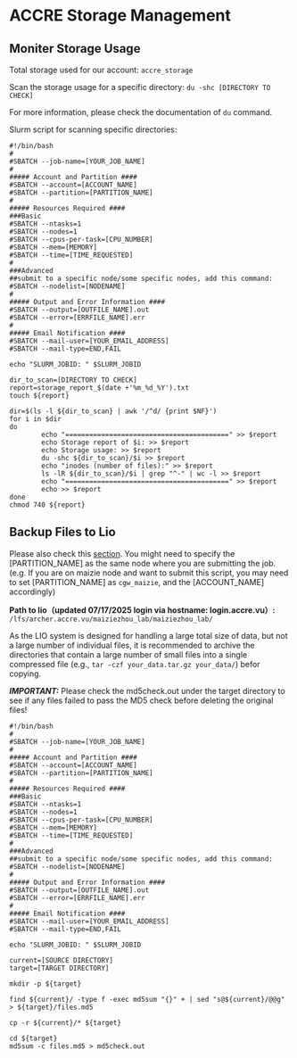 # ACCRE Storage Management


## Moniter Storage Usage
Total storage used for our account: `accre_storage`

Scan the storage usage for a specific directory: `du -shc [DIRECTORY TO CHECK]`

For more information, please check the documentation of `du` command.

Slurm script for scanning specific directories:
```
#!/bin/bash
#
#SBATCH --job-name=[YOUR_JOB_NAME]
#
##### Account and Partition ####
#SBATCH --account=[ACCOUNT_NAME]
#SBATCH --partition=[PARTITION_NAME]
#
##### Resources Required ####
###Basic
#SBATCH --ntasks=1
#SBATCH --nodes=1
#SBATCH --cpus-per-task=[CPU_NUMBER]
#SBATCH --mem=[MEMORY]
#SBATCH --time=[TIME_REQUESTED]
#
###Advanced
##submit to a specific node/some specific nodes, add this command: #SBATCH --nodelist=[NODENAME]
#
##### Output and Error Information ####
#SBATCH --output=[OUTFILE_NAME].out
#SBATCH --error=[ERRFILE_NAME].err
#
##### Email Notification ####
#SBATCH --mail-user=[YOUR_EMAIL_ADDRESS]
#SBATCH --mail-type=END,FAIL

echo "SLURM_JOBID: " $SLURM_JOBID

dir_to_scan=[DIRECTORY TO CHECK]
report=storage_report_$(date +'%m_%d_%Y').txt
touch ${report}

dir=$(ls -l ${dir_to_scan} | awk '/^d/ {print $NF}')
for i in $dir
do
        echo "=========================================" >> $report
        echo Storage report of $i: >> $report
        echo Storage usage: >> $report
        du -shc ${dir_to_scan}/$i >> $report
        echo "inodes (number of files):" >> $report
        ls -lR ${dir_to_scan}/$i | grep "^-" | wc -l >> $report
        echo "=========================================" >> $report
        echo >> $report
done
chmod 740 ${report}
```


## Backup Files to Lio
Please also check this [section](Slurm%20Usage.md#special-notes-for-lio-system). You might need to specify the \[PARTITION_NAME\] as the same node where you are submitting the job. (e.g. If you are on maizie node and want to submit this script, you may need to set \[PARTITION_NAME\] as `cgw_maizie`, and the \[ACCOUNT_NAME\] accordingly)

**Path to lio（updated 07/17/2025 login via hostname: login.accre.vu）:** `/lfs/archer.accre.vu/maiziezhou_lab/maiziezhou_lab/`

As the LIO system is designed for handling a large total size of data, but not a large number of individual files, it is recommended to archive the directories that contain a large number of small files into a single compressed file (e.g., `tar -czf your_data.tar.gz your_data/`) befor copying.

***IMPORTANT:*** Please check the md5check.out under the target directory to see if any files failed to pass the MD5 check before deleting the original files!

```
#!/bin/bash
#
#SBATCH --job-name=[YOUR_JOB_NAME]
#
##### Account and Partition ####
#SBATCH --account=[ACCOUNT_NAME]
#SBATCH --partition=[PARTITION_NAME]
#
##### Resources Required ####
###Basic
#SBATCH --ntasks=1
#SBATCH --nodes=1
#SBATCH --cpus-per-task=[CPU_NUMBER]
#SBATCH --mem=[MEMORY]
#SBATCH --time=[TIME_REQUESTED]
#
###Advanced
##submit to a specific node/some specific nodes, add this command: #SBATCH --nodelist=[NODENAME]
#
##### Output and Error Information ####
#SBATCH --output=[OUTFILE_NAME].out
#SBATCH --error=[ERRFILE_NAME].err
#
##### Email Notification ####
#SBATCH --mail-user=[YOUR_EMAIL_ADDRESS]
#SBATCH --mail-type=END,FAIL

echo "SLURM_JOBID: " $SLURM_JOBID

current=[SOURCE DIRECTORY]
target=[TARGET DIRECTORY]

mkdir -p ${target}

find ${current}/ -type f -exec md5sum "{}" + | sed "s@${current}/@@g" > ${target}/files.md5

cp -r ${current}/* ${target}

cd ${target}
md5sum -c files.md5 > md5check.out
```

